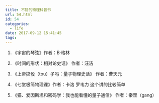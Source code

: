```yaml
---
title: 不错的物理科普书
url: 54.html
id: 54
categories:
  - life
date: 2017-09-12 15:41:45
tags:
---
```

1. 《宇宙的琴弦》作者：B·格林

2. 《时间的形状：相对论史话》 作者：汪洁 

3. 《上帝掷骰（tou）子吗：量子物理史话》 作者：曹天元   

4. 《七堂极简物理课》作者：卡洛 罗韦力 这个讲的比较简单 

5. 《猫、爱因斯坦和密码学：我也能看懂的量子通信》 作者：秦罡（gang）